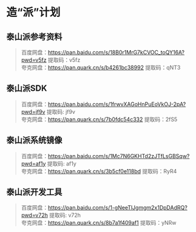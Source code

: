 # 造“派”计划
## 泰山派参考资料
> 百度网盘：https://pan.baidu.com/s/18B0r1MrG7kCVOC_toQY16A?pwd=v5fz 提取码：v5fz  
> 夸克网盘：https://pan.quark.cn/s/b4261bc38992 提取码：qNT3
## 泰山派SDK
> 百度网盘：https://pan.baidu.com/s/1frwvXAGoHnPuEoVkOJ-2pA?pwd=jf9v 提取码: jf9v  
> 夸克网盘：https://pan.quark.cn/s/7b0fdc54c332 提取码：2fS5
## 泰山派系统镜像
> 百度网盘：https://pan.baidu.com/s/1Mc7N6GKHTd2zJTfLsGBSqw?pwd=af1y 提取码: af1y  
> 夸克网盘：https://pan.quark.cn/s/3b5cf0e118bd 提取码：RyR4
## 泰山派开发工具
> 百度网盘：https://pan.baidu.com/s/1-gNeeTlJgmgm2x1DpDAdRQ?pwd=v72h 提取码: v72h  
> 夸克网盘：https://pan.quark.cn/s/8b7a1f409af1 提取码：yNRw